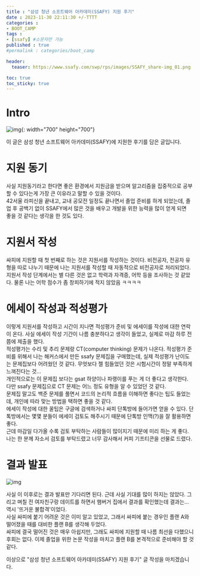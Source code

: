 ```yaml
---
title : "삼성 청년 소프트웨어 아카데미(SSAFY) 지원 후기"
date : 2023-11-30 22:11:30 +/-TTTT
categories : 
- BOOT_CAMP
tags : 
- [ssafy] #소문자만 가능
published : true
#permalink : categories/boot_camp

header:
  teaser: https://www.ssafy.com/swp/rps/images/SSAFY_share-img_01.png

toc: true
toc_sticky: true
---
```


# Intro

![img](https://www.ssafy.com/swp/rps/images/SSAFY_share-img_01.png){: width="700" height="700"}

이 글은 삼성 청년 소프트웨어 아카데미(SSAFY)에 지원한 후기를 담은 글입니다.   

# 지원 동기   

사실 지원동기라고 한다면 좋은 환경에서 지원금을 받으며 알고리즘을 집중적으로 공부할 수 있다는게 가장 큰 이유라고 말할 수 있을 것이다.   
42서울 라피신을 끝내고, 교내 공모전 일정도 끝나면서 졸업 준비를 하게 되었는데, 졸업 후 공백기 없이 SSAFY에서 많은 것을 배우고 개발을 위한 능력을 많이 얻게 되면   
좋을 것 같다는 생각을 한 것도 있다.   

# 지원서 작성   

싸피에 지원할 때 첫 번째로 하는 것은 지원서를 작성하는 것이다. 비전공자, 전공자 유형을 따로 나누기 때문에 나는 지원서를 작성할 때 자동적으로 비전공자로 처리되었다.   
지원서 작성 단계에서는 별 다른 것은 없고 학력과 자격증, 어학 등을 조사하는 것 같았다. 물론 나는 어학 점수가 좀 창피하기에 적지 않았음 ㅋㅋㅋㅋ     

# 에세이 작성과 적성평가

이렇게 지원서를 작성하고 시간이 지나면 적성평가 준비 및 에세이를 작성에 대한 연락이 온다. 사실 에세이 작성 기간이 나름 충분하다고 생각이 들었고, 실제로 마감 하루 전 쯤에 제출을 했다.   
적성평가는 수리 및 추리 문제랑 CT(computer thinking) 문제가 나온다. 적성평가 준비를 위해서 나는 해커스에서 만든 ssafy 문제집을 구매했는데, 실제 적성평가 난이도는 문제집보다 어려웠던 것 같다. 무엇보다 젤 힘들었던 것은 시험시간이 정말 부족하게 느껴진다는 것...    
개인적으로는 이 문제집 보다는 gsat 하양이나 파랭이를 푸는 게 더 좋다고 생각한다. 다만 ssafy 문제집으로 CT 문제는 어느 정도 유형을 알 수 있었던 것 같다.   
문제집 말고도 백준 문제를 풀면서 코드의 논리적 흐름을 이해하면 좋다는 팁도 들었는데, 개인에 따라 맞는 방법을 택하면 좋을 것 같다.   
에세이 작성에 대한 꿀팁은 구글에 검색하거나 싸피 단톡방에 들어가면 얻을 수 있다. 단톡방에서는 몇몇 분들이 에세이 검토도 해주시기 때문에 단톡방 인맥(?)을 잘 활용하면 좋다.   
근데 마감일 다가올 수록 검토 부탁하는 사람들이 많이지기 때문에 미리 하는 게 좋다. 나는 한 분께 자소서 검토를 부탁드렸고 너무 감사해서 커피 기프티콘을 선물로 드렸다.   

# 결과 발표   

![img](https://github.com/sk-choi/sk-choi.github.io/assets/80041090/e4b87e5c-07fb-4f46-affb-c41dab6f84e9)

사실 이 이후로는 결과 발표만 기다리면 된다. 근데 사실 기대를 많이 하지는 않았다. 그리고 며칠 전 여자친구랑 데이트를 하면서 햄버거 집에서 결과를 확인했는데 결과는...   
역시 '뜨거운 불합격'이었다.    
사실 싸피에 붙기 어려운 것은 이미 알고 있었고, 그래서 싸피에 붙는 경우인 플랜 A와 떨어졌을 때를 대비한 플랜 B를 생각해 두었다.   
싸피에 결국 떨어진 것은 매우 아쉽지만, 그래도 싸피에 지원할 때 나름 최선을 다했으니 후회는 없다. 이제 졸업을 위한 논문 작성을 마치고 플랜 B를 본격적으로 준비해야 할 것 같다.  
        
이상으로 "삼성 청년 소프트웨어 아카데미(SSAFY) 지원 후기" 글 작성을 마치겠습니다.   